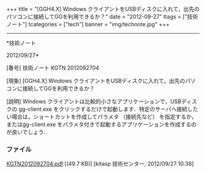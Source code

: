 ﻿+++
title = "[GGH4.X] Windows クライアントをUSBディスクに入れて，出先のパソコンに接続してGGを利用できるか？"
date = "2012-09-27"
ttags = ["技術ノート"]
tcategories = ["tech"]
banner = "img/technote.jpg"
+++

-----------------------------------------------------------------------------------------------------------------------------

*技術ノート

2012/09/27*


[番号]
技術ノート KGTN 2012092704

[現象]
[GGH4.X] Windows
クライアントをUSBディスクに入れて，出先のパソコンに接続してGGを利用できるか？

[説明]
Windows クライアントは比較的小さなアプリケーションで，USBディスクの
gg-client.exe
をクリックするだけで起動します．特定のサーバへ接続したい場合は，ショートカットを作成してパラメタ
（接続先など） を指定するか，またはgg-client.exe
をパラメタ付きで起動するアプリケーションを作成するのが良いでしょう．


### ファイル

 
 


[KGTN2012092704.pdf](http://techreport.kitasp.net/attachments/download/1014/KGTN2012092704.pdf)
 [(49.7 KB)] [kitasp 技術センター, 2012/09/27
10:38]


 


 

